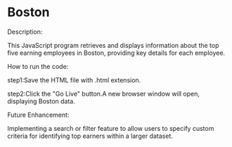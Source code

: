 # Boston
Description:

This JavaScript program retrieves and displays information about the top five earning employees in Boston, providing key details for each employee.

How to run the code:

step1:Save the HTML file with .html extension.

step2:Click the "Go Live" button.A new browser window will open, displaying Boston data.

Future Enhancement:

Implementing a search or filter feature to allow users to specify custom criteria for identifying top earners within a larger dataset.


